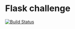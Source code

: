# Flask challenge
[![Build Status](https://travis-ci.org/zioutang/flask_challenge.svg?branch=master)](https://travis-ci.org/zioutang/flask_challenge)
